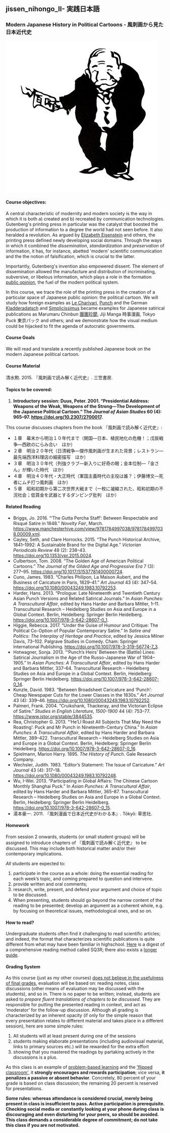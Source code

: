 ## jissen_nihongo_II- 実践日本語

### Modern Japanese History in Political Cartoons - 風刺画から見た日本近代史

![成金](images/19379781_504403843237877_1064243572544372736_n.jpg)

#### Course objectives:

A central characteristic of modernity and modern society is the way in which it is both a) created and b) recreated by communication technologies. Gutenberg's printing press in particular was the catalyst that boosted the production of information to a degree the world had not seen before. It also heralded a revolution. As argued by [Elizabeth Eisenstein](https://en.wikipedia.org/wiki/Elizabeth_Eisenstein) and others, the printing press defined newly developing social domains. Through the ways in which it combined the *dissemination*, *standardization* and *preservation* of information, it has, for instance, abetted 'modern' scientific communication and the the notion of falsification, which is crucial to the latter.

Importantly, Gutenberg's invention also empowered dissent. The element of dissemination allowed the manufacture and distribution of incriminating, subversive, or libelous information, which plays a role in the formation [public opinion](https://doi.org/10.1093/acrefore/9780190228637.013.), the fuel of the modern political system. 

In this course, we trace the role of the printing press in the creation of a particular space of Japanese public opinion: the political cartoon. We will study how foreign examples as [Le Charivari](https://en.wikipedia.org/wiki/Le_Charivari), [Punch](https://en.wikipedia.org/wiki/Punch_(magazine)) and the German [Kladderadatsch](https://www.ub.uni-heidelberg.de/helios/digi/kladderadatsch.html) and [Simplicissimus](https://en.wikipedia.org/wiki/Simplicissimus) became examples for Japanese satirical publications as Marumaru Chinbun [團團珍聞](https://ja.wikipedia.org/wiki/%E5%9C%98%E5%9C%98%E7%8F%8D%E8%81%9E), Jiji Manga 時事漫画, Tokyo Puck 東京パック and others; and we demonstrate how the visual medium could be hijacked to fit the agenda of autocratic governments.

#### Course Goals

We will read and translate a recently published Japanese book on the modern Japanese political cartoon.

#### Course Material

清水勲. 2015. 『風刺画で読み解く近代史』. 三笠書房.

#### Topics to be covered:

1. **Introductory session: Duus, Peter. 2001. “Presidential Address: Weapons of the Weak, Weapons of the Strong—The Development of the Japanese Political Cartoon.” The *Journal of Asian Studies* 60 (4): 965–97. https://doi.org/10.2307/2700017.**

This course discusses chapters from the book 『風刺画で読み解く近代史』:

* １章　幕末から明治１０年代まで（開国—日本、植民地化の危機！；戊辰戦争—西欧のにらみ合い　ほか）
* ２章　明治２０年代（日清戦争—傑作風刺画が生まれた背景；レストラン—最先端西洋料理店の細密描写　ほか）
* ３章　明治３０年代（列強クラブ—新入りに好奇の眼；金本位制—「金さん」が輝いた時代　ほか）
* ４章　明治４０年代・大正時代（軍国主義時代の主役は誰？；伊藤博文—死者にムチ打つ風刺画　ほか）
* ５章　昭和初期から第二次世界大戦まで（一枚に凝縮された、昭和初期の不況社会；低賃金を武器とするダンピング批判　ほか）

#### Related Reading

* Briggs, Jo. 2016. “‘The Gutta Percha Staff’: Between Respectable and Risqué Satire in 1848.” *Novelty Fair*, March. https://www.manchesterhive.com/view/9781784997038/9781784997038.00009.xml.
* Cayley, Seth, and Clare Horrocks. 2015. “The Punch Historical Archive, 1841–1992: A Sustainable Brand for the Digital Age.” *Victorian Periodicals Review* 48 (2): 238–43. https://doi.org/10.1353/vpr.2015.0024.
* Culbertson, Tom. 2008. “The Golden Age of American Political Cartoons.” *The Journal of the Gilded Age and Progressive Era* 7 (3): 277–95. https://doi.org/10.1017/S1537781400000724.
* Cuno, James. 1983. “Charles Philipon, La Maison Aubert, and the Business of Caricature in Paris, 1829–41.” *Art Journal* 43 (4): 347–54. https://doi.org/10.1080/00043249.1983.10792253.
* Harder, Hans. 2013. “Prologue: Late Nineteenth and Twentieth Century Asian Punch Versions and Related Satirical Journals.” In *Asian Punches: A Transcultural Affair*, edited by Hans Harder and Barbara Mittler, 1–11. Transcultural Research – Heidelberg Studies on Asia and Europe in a Global Context. Berlin, Heidelberg: Springer Berlin Heidelberg. https://doi.org/10.1007/978-3-642-28607-0_1.
* Higgie, Rebecca. 2017. “Under the Guise of Humour and Critique: The Political Co-Option of Popular Contemporary Satire.” In *Satire and Politics: The Interplay of Heritage and Practice*, edited by Jessica Milner Davis, 73–102. Palgrave Studies in Comedy. Cham: Springer International Publishing. https://doi.org/10.1007/978-3-319-56774-7_3.
* Hotwagner, Sonja. 2013. “‘Punch’s Heirs’ Between the (Battle) Lines: Satirical Journalism in the Age of the Russo-Japanese War of 1904–1905.” In *Asian Punches: A Transcultural Affair*, edited by Hans Harder and Barbara Mittler, 337–64. Transcultural Research – Heidelberg Studies on Asia and Europe in a Global Context. Berlin, Heidelberg: Springer Berlin Heidelberg. https://doi.org/10.1007/978-3-642-28607-0_14.
* Kunzle, David. 1983. “Between Broadsheet Caricature and ‘Punch’: Cheap Newspaper Cuts for the Lower Classes in the 1830s.” *Art Journal* 43 (4): 339–46. https://doi.org/10.1080/00043249.1983.10792252.
* Palmeri, Frank. 2004. “Cruikshank, Thackeray, and the Victorian Eclipse of Satire.” *Studies in English Literature, 1500-1900* 44 (4): 753–77. https://www.jstor.org/stable/3844535.
* Rea, Christopher G. 2013. “‘He’Ll Roast All Subjects That May Need the Roasting’: Puck and Mr Punch in Nineteenth-Century China.” In *Asian Punches: A Transcultural Affair*, edited by Hans Harder and Barbara Mittler, 389–422. Transcultural Research – Heidelberg Studies on Asia and Europe in a Global Context. Berlin, Heidelberg: Springer Berlin Heidelberg. https://doi.org/10.1007/978-3-642-28607-0_16.
* Spielmann, Marion Harry. 1895. *The History of Punch*. Gale Research Company.
* Wechsler, Judith. 1983. “Editor’s Statement: The Issue of Caricature.” *Art Journal* 43 (4): 317–18. https://doi.org/10.1080/00043249.1983.10792248.
* Wu, I-Wei. 2013. “Participating in Global Affairs: The Chinese Cartoon Monthly Shanghai Puck.” In *Asian Punches: A Transcultural Affair*, edited by Hans Harder and Barbara Mittler, 365–87. Transcultural Research – Heidelberg Studies on Asia and Europe in a Global Context. Berlin, Heidelberg: Springer Berlin Heidelberg. https://doi.org/10.1007/978-3-642-28607-0_15.
* 湯本豪一. 2011. 『風刺漫画で日本近代史がわかる本』. Tōkyō: 草思社.

#### Homework

From session 2 onwards, students (or small student groups) will be assigned to introduce chapters of 『風刺画で読み解く近代史』 to be discussed. This may include both historical matter and/or their contemporary implications.

*All* students are expected to:

1. participate in the course as a whole: doing the essential reading for each week’s topic, and coming prepared to question and intervene.
2. provide written and oral comments;
3. research, write, present, and defend your argument and choice of topic to be discussed.
4. When presenting, students should go beyond the narrow content of the reading to be presented; develop an argument as a coherent whole, e.g. by focusing on theoretical issues, methodological ones, and so on.

#### How to read?

Undergraduate students often find it challenging to read scientific articles; and indeed, the format that characterizes scientific publications is quite different from what may have been familiar in highschool. [Here](https://en.wikipedia.org/wiki/SQ3R) is a digest of a comprehensive reading method called SQ3R; there also exists a [longer guide](https://www.ucc.vt.edu/academic_support/online_study_skills_workshops/SQ3R_improving_reading_comprehension.html). 

#### Grading System

As this course (just as my other courses) [does not believe in the usefulness of final grades](https://www.youtube.com/watch?v=KShfEMy8UZQ), evaluation will be based on: reading notes, class discussions (other means of evaluation may be discussed with the students), and so in. There is no paper to be written; instead, students are asked to _prepare fluent translations of chapters to be discussed_. They are responsible for putting the presented reading in context, and act as ‘moderator’ for the follow-up discussion.
Although all grading is characterized by an inherent opacity (if only for the simple reason that every presentation relates to different material and takes place in a different session), here are some simple rules:

1. All students will at least present during one of the sessions
2. students making elaborate presentations (including audiovisual material, links to primary sources etc.) will be rewarded for the extra effort
3. showing that you mastered the readings by partaking actively in the discussions is a plus.

As this class is an example of [problem-based learning](https://en.wikipedia.org/wiki/Problem-based_learning) and the ['flipped classroom'](https://en.wikipedia.org/wiki/Flipped_classroom), it **strongly encourages and rewards participation**; vice versa, **it penalizes a passive or absent behavior**. Concretely, 80 percent of your grade is based on class discussion; the remaining 20 percent is reserved for presentations.

**Some rules: whereas attendance is considered crucial, merely being present in class is insufficient to pass. Active participation is prerequisite. Checking social media or constantly looking at your phone during class is discouraging and even disturbing for your peers, so should be avoided. This class demands a considerable degree of commitment; do not take this class if you are not motivated.**
